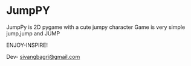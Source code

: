 # JumpPY
JumpPy is 2D pygame with a cute jumpy character
Game is very simple jump,jump and JUMP


ENJOY-INSPIRE!

Dev- sivangbagri@gmail.com
